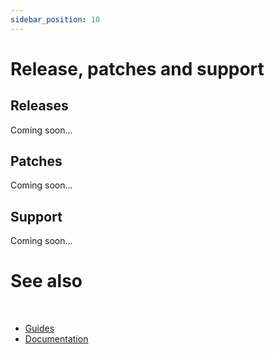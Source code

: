 ```yaml
---
sidebar_position: 10
---
```


# Release, patches and support

## Releases

Coming soon...

## Patches

Coming soon...

## Support

Coming soon...

# See also
​
* [Guides](../guides.md)
* [Documentation](../../documentation.md)
